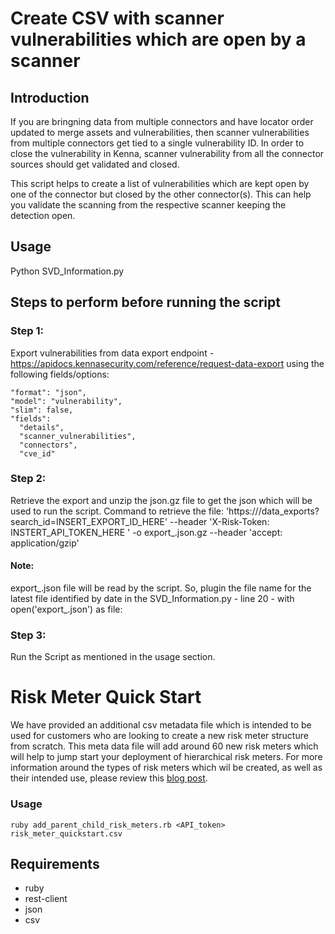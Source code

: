 # Create CSV with scanner vulnerabilities which are open by a scanner

## Introduction
If you are bringning data from multiple connectors and have locator order updated to merge assets and vulnerabilities, then scanner vulnerabilities from multiple connectors get tied to a single vulnerability ID. 
In order to close the vulnerability in Kenna, scanner vulnerability from all the connector sources should get validated and closed.

This script helps to create a list of vulnerabilities which are kept open by one of the connector but closed by the other connector(s). 
This can help you validate the scanning from the respective scanner keeping the detection open.

  
## Usage
Python SVD_Information.py


## Steps to perform before running the script

### Step 1:
Export vulnerabilities from data export endpoint - https://apidocs.kennasecurity.com/reference/request-data-export using the following fields/options:

    "format": "json",
    "model": "vulnerability",
    "slim": false,
    "fields": 
      "details",
      "scanner_vulnerabilities",
      "connectors",
      "cve_id"

### Step 2:
Retrieve the export and unzip the json.gz file to get the json which will be used to run the script.
Command to retrieve the file:
'https://<BASE URL>/data_exports?search_id=INSERT_EXPORT_ID_HERE' --header 'X-Risk-Token: INSTERT_API_TOKEN_HERE ' -o export_<DATE>.json.gz --header 'accept: application/gzip'

#### Note: 
export_<DATE>.json file will be read by the script. So, plugin the file name for the latest file identified by date in the SVD_Information.py -
line 20 - with open('export_<DATE>.json') as file:


### Step 3:
Run the Script as mentioned in the usage section.



# Risk Meter Quick Start
We have provided an additional csv metadata file which is intended to be used for customers who are looking to create a new risk meter structure from scratch. This meta data file will add around 60 new risk meters which will help to jump start your deployment of hierarchical risk meters. For more information around the types of risk meters which wil be created, as well as their intended use, please review this [blog post](https://www.kennasecurity.com/blog/managing-assets-intuitively-with-hierarchical-risk-meter-structure/).

### Usage

`ruby add_parent_child_risk_meters.rb <API_token> risk_meter_quickstart.csv`

## Requirements
* ruby
* rest-client
* json
* csv
